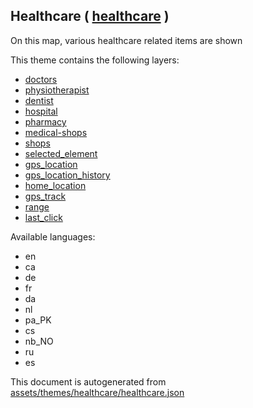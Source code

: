 [//]: # (WARNING: this file is automatically generated. Please find the sources at the bottom and edit those sources)

 Healthcare ( [healthcare](https://mapcomplete.org/healthcare) ) 
-----------------------------------------------------------------



On this map, various healthcare related items are shown

This theme contains the following layers:



  - [doctors](../Layers/doctors.md)
  - [physiotherapist](../Layers/physiotherapist.md)
  - [dentist](../Layers/dentist.md)
  - [hospital](../Layers/hospital.md)
  - [pharmacy](../Layers/pharmacy.md)
  - [medical-shops](../Layers/medical-shops.md)
  - [shops](../Layers/shops.md)
  - [selected_element](../Layers/selected_element.md)
  - [gps_location](../Layers/gps_location.md)
  - [gps_location_history](../Layers/gps_location_history.md)
  - [home_location](../Layers/home_location.md)
  - [gps_track](../Layers/gps_track.md)
  - [range](../Layers/range.md)
  - [last_click](../Layers/last_click.md)


Available languages:



  - en
  - ca
  - de
  - fr
  - da
  - nl
  - pa_PK
  - cs
  - nb_NO
  - ru
  - es
 

This document is autogenerated from [assets/themes/healthcare/healthcare.json](https://github.com/pietervdvn/MapComplete/blob/develop/assets/themes/healthcare/healthcare.json)
